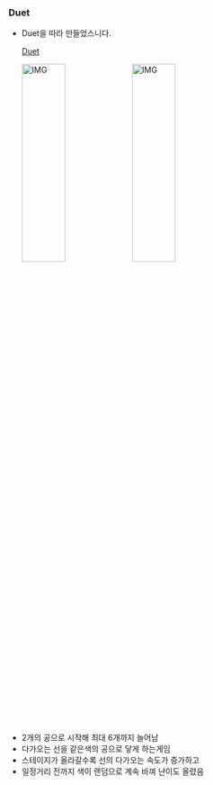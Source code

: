 ### Duet

+ Duet을 따라 만들었스니다.

  [Duet](https://play.google.com/store/apps/details?id=com.kumobius.android.duet&hl=ko)
  
  <img src="https://postfiles.pstatic.net/MjAxOTEyMDRfMTQ2/MDAxNTc1NDAyNzY1MzA5.Oc-Nt1zpM0nX3i9cISt1Mf_nLT5_dLfee_9P13-5v3sg.LbYKTrsP0T5WUR2YOyJmrzHSiLdGs3-9P0ZOea9lC54g.PNG.whdals410/Duet_1.png?type=w773" width="40%" height="30%" title="px(픽셀) 크기 설정" alt="IMG"></img>
  <img src="https://postfiles.pstatic.net/MjAxOTEyMDRfMjIg/MDAxNTc1NDAyNzY1MzM0.H_swLx09O7IhK28ewE44u1CiIC0krXvrKSbZN7pvfCsg.bF195pJp44mjF9FMhkH4mNJlCKS7Oxn4rIKxzoTIOsMg.PNG.whdals410/Duet_2.png?type=w773" width="40%" height="30%" title="px(픽셀) 크기 설정" alt="IMG"></img>
  
- 2개의 공으로 시작해 최대 6개까지 늘어남
- 다가오는 선을 같은색의 공으로 닿게 하는게임
- 스테이지가 올라갈수록 선의 다가오는 속도가 증가하고 
- 일정거리 전까지 색이 랜덤으로 계속 바껴 난이도 올렸음
